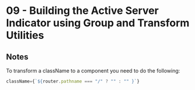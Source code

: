 # 09 - Building the Active Server Indicator using Group and Transform Utilities


## Notes

<TimeStamp start="7:18" end="7:22">

To transform a className to a component you need to do the following: 

```jsx
className={`${router.pathname === "/" ? "" : "" }`}
```

</TimeStamp>


